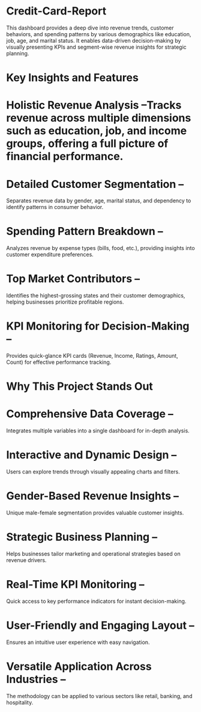 # Credit-Card-Report
This dashboard provides a deep dive into revenue trends, customer behaviors, and spending patterns by various demographics like education, job, age, and marital status. It enables data-driven decision-making by visually presenting KPIs and segment-wise revenue insights for strategic planning.
# Key Insights and Features 
# Holistic Revenue Analysis –Tracks revenue across multiple dimensions such as education, job, and income groups, offering a full picture of financial performance.<br/>

# Detailed Customer Segmentation – 
Separates revenue data by gender, age, marital status, and dependency to identify patterns in consumer behavior.

# Spending Pattern Breakdown – 
Analyzes revenue by expense types (bills, food, etc.), providing insights into customer expenditure preferences.

# Top Market Contributors – 
Identifies the highest-grossing states and their customer demographics, helping businesses prioritize profitable regions.

# KPI Monitoring for Decision-Making –
Provides quick-glance KPI cards (Revenue, Income, Ratings, Amount, Count) for effective performance tracking.

# Why This Project Stands Out 
# Comprehensive Data Coverage – 
Integrates multiple variables into a single dashboard for in-depth analysis.

# Interactive and Dynamic Design – 
Users can explore trends through visually appealing charts and filters.

# Gender-Based Revenue Insights – 
Unique male-female segmentation provides valuable customer insights.

# Strategic Business Planning – 
Helps businesses tailor marketing and operational strategies based on revenue drivers.

# Real-Time KPI Monitoring – 
Quick access to key performance indicators for instant decision-making.

# User-Friendly and Engaging Layout – 
Ensures an intuitive user experience with easy navigation.

# Versatile Application Across Industries – 
The methodology can be applied to various sectors like retail, banking, and hospitality.
